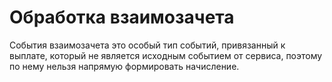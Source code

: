 # Обработка взаимозачета

События взаимозачета это особый тип событий, привязанный к выплате, который не является исходным событием от сервиса,
поэтому по нему нельзя напрямую формировать начисление.
